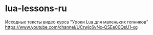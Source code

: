 # lua-lessons-ru
Исходные тексты видео курса "Уроки Lua для маленьких гопников" https://www.youtube.com/channel/UCrwjc6vNx-QSEe00QsU1-xg
